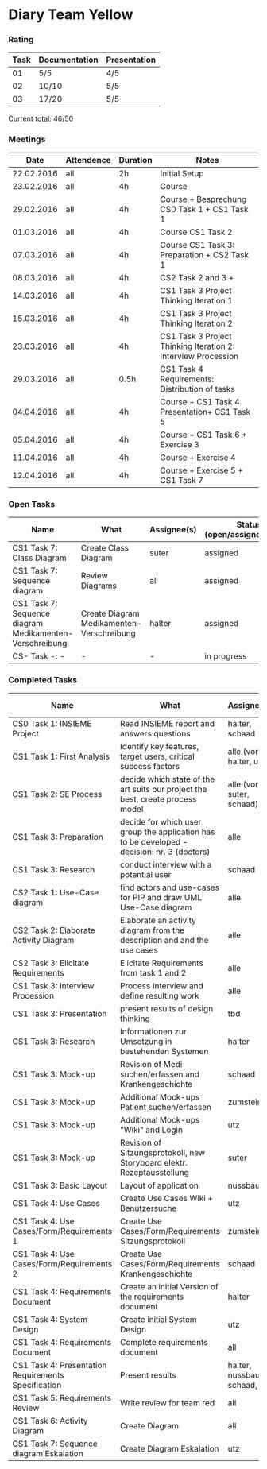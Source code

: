 # Diary Team Yellow

### Rating
| Task  | Documentation | Presentation|
| --- | --- | --- | 
| 01 | 5/5 | 4/5 | 
| 02 | 10/10 | 5/5 | 
| 03 | 17/20 | 5/5 | 

Current total: 46/50
### Meetings
| Date | Attendence | Duration | Notes  |
| --- | --- | --- | --- |
| 22.02.2016 | all | 2h | Initial Setup |
| 23.02.2016 | all | 4h | Course |
| 29.02.2016 | all | 4h | Course + Besprechung CS0 Task 1 + CS1 Task 1 |
| 01.03.2016 | all | 4h | Course CS1 Task 2 |
| 07.03.2016 | all | 4h | Course CS1 Task 3: Preparation + CS2 Task 1 |
| 08.03.2016 | all | 4h | CS2 Task 2 and 3 +  |
| 14.03.2016 | all | 4h | CS1 Task 3 Project Thinking Iteration 1 |
| 15.03.2016 | all | 4h | CS1 Task 3 Project Thinking Iteration 2 |
| 23.03.2016 | all | 4h | CS1 Task 3 Project Thinking Iteration 2: Interview Procession |
| 29.03.2016 | all | 0.5h | CS1 Task 4 Requirements: Distribution of tasks |
| 04.04.2016 | all | 4h | Course + CS1 Task 4 Presentation+ CS1 Task 5 |
| 05.04.2016 | all | 4h | Course + CS1 Task 6 + Exercise 3 |
| 11.04.2016 | all | 4h | Course + Exercise 4 |
| 12.04.2016 | all | 4h | Course + Exercise 5 + CS1 Task 7 |

### Open Tasks
| Name  | What | Assignee(s)  | Status (open/assigned/done) | Deadline  |
| --- | --- | --- | --- | --- |
| CS1 Task 7:  Class Diagram | Create Class Diagram | suter | assigned | 18.04.2016 |
| CS1 Task 7:  Sequence diagram | Review Diagrams | all | assigned | 18.04.2016 |
| CS1 Task 7:  Sequence diagram Medikamenten-Verschreibung | Create Diagram Medikamenten-Verschreibung | halter  | assigned | 18.04.2016|
| CS- Task -:  - | - | - | in progress | - |




### Completed Tasks
| Name  | What | Assignee(s)  | Status (done) | Deadline  |
| --- | --- | --- | --- | --- |
| CS0 Task 1: INSIEME Project | Read INSIEME report and answers questions | halter, schaad | done | 29.02.2016  |
| CS1 Task 1: First Analysis | Identify key features, target users, critical success factors | alle (vortrag halter, utz) | done | 29.02.2016 |
| CS1 Task 2: SE Process | decide which state of the art suits our project the best, create process model |  alle (vortrag suter, schaad) | done | 01.03.2016 |
| CS1 Task 3: Preparation | decide for which user group the application has to be developed - decision: nr. 3 (doctors)  |  alle | done | 07.03.2016 |
| CS1 Task 3: Research | conduct interview with a potential user | schaad | done | 18.03.2016 |
| CS2 Task 1: Use-Case diagram | find actors and use-cases for PIP and draw UML Use-Case diagram | alle | done | 08.03.2016 |
| CS2 Task 2: Elaborate Activity Diagram | Elaborate an activity diagram from the description and and the use cases | alle | done | 08.03.2016 |
| CS2 Task 3: Elicitate Requirements | Elicitate Requirements from task 1 and 2 | alle | done | 08.03.2016 |
| CS1 Task 3: Interview Procession | Process Interview and define resulting work | alle | done | 23.03.2016 |
| CS1 Task 3: Presentation | present results of design thinking | tbd | done | 29.03.2016 |
| CS1 Task 3: Research | Informationen zur Umsetzung in bestehenden Systemen | halter | done | 29.03.2016 |
| CS1 Task 3: Mock-up | Revision of Medi suchen/erfassen and Krankengeschichte | schaad | done | 29.03.2016 |
| CS1 Task 3: Mock-up | Additional Mock-ups Patient suchen/erfassen | zumstein | done | 29.03.2016 |
| CS1 Task 3: Mock-up | Additional Mock-ups "Wiki" and Login | utz | done | 29.03.2016 |
| CS1 Task 3: Mock-up | Revision of Sitzungsprotokoll, new Storyboard elektr. Rezeptausstellung | suter | done | 29.03.2016 |
| CS1 Task 3: Basic Layout | Layout of application | nussbaum | done | 29.03.2016 |
| CS1 Task 4: Use Cases | Create Use Cases Wiki + Benutzersuche | utz | done | 03.04.2016 |
| CS1 Task 4: Use Cases/Form/Requirements 1 | Create Use Cases/Form/Requirements Sitzungsprotokoll | zumstein | done | 03.04.2016 |
| CS1 Task 4: Use Cases/Form/Requirements 2 | Create Use Cases/Form/Requirements Krankengeschichte | schaad | done | 03.04.2016 |
| CS1 Task 4:  Requirements Document | Create an initial Version of the requirements document | halter | done | 03.04.2016 |
| CS1 Task 4:  System Design | Create initial System Design | utz | done | 03.04.2016 |
| CS1 Task 4:  Requirements Document | Complete requirements document | all | done | 04.04.2016 |
| CS1 Task 4:  Presentation Requirements Specification | Present results | halter, nussbaum, schaad, utz | done | 04.04.2016 |
| CS1 Task 5:  Requirements Review | Write review for team red | all | done | 04.04.2016 |
| CS1 Task 6:  Activity Diagram | Create Diagram | all | done | 05.04.2016 |
| CS1 Task 7:  Sequence diagram Eskalation | Create Diagram Eskalation | utz | done | 14.04.2016 |
